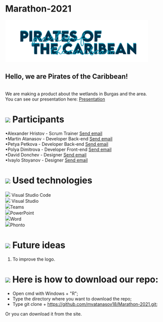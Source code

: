 # Marathon-2021


<img src= "logo/logoReadme.png" width="455">

 

## Hello, we are Pirates of the Caribbean!
 <br>
We are making a product about the wetlands in Burgas and the area. <br>
You can see our presentation here:
<a href="presentation and documentation/Presentation.pptx" >Presentation</a>

 

# <img src = "https://emojipedia-us.s3.dualstack.us-west-1.amazonaws.com/thumbs/120/whatsapp/273/water-wave_1f30a.png" width = "30"> Participants

 

•Alexander Hristov - Scrum Trainer <a href="mailto:aihristov18@codingburgas.bg">Send email</a> <br>
•Martin Atanasov - Developer Back-end <a href="mailto:mvatanasov18@codingburgas.bg">Send email</a> <br>
•Petya Petkova - Developer Back-end  <a href="mailto:PIPetkova19@codingburgas.bg">Send email</a> <br>
•Polya Dimitrova - Developer Front-end <a href="mailto:pddimitrova19@codingburgas.bg">Send email</a> <br>
•David Donchev - Designer <a href="mailto:dndonchev20@codingburgas.bg">Send email</a> <br>
•Ivaylo Stoyanov - Designer <a href="mailto:ipstoyanov20@codingburgas.bg">Send email</a> <br> 

 

# <img src = "https://emojipedia-us.s3.dualstack.us-west-1.amazonaws.com/thumbs/120/whatsapp/273/water-wave_1f30a.png" width = "30"> Used technologies

 

<img src = "https://upload.wikimedia.org/wikipedia/commons/thumb/9/9a/Visual_Studio_Code_1.35_icon.svg/1024px-Visual_Studio_Code_1.35_icon.svg.png" width = "20"> Visual Studio Code <br>
<img src = "https://upload.wikimedia.org/wikipedia/commons/thumb/c/cd/Visual_Studio_2017_Logo.svg/1200px-Visual_Studio_2017_Logo.svg.png"  width = "20"> Visual Studio  <br>
<img src = "https://heliocentrix.co.uk/wp-content/uploads/2020/04/microsoft-teams-logo-png_480-480.png" width = "20">Teams <br>
<img src = "https://brandslogos.com/wp-content/uploads/thumbs/microsoft-powerpoint-2013-logo-vector.svg" width ="20">PowerPoint <br> 
<img src = "https://download.logo.wine/logo/Microsoft_Word/Microsoft_Word-Logo.wine.png" width= "30">Word <br>
<img src = "https://apps-for-pc.com/wp-content/uploads/2020/02/Phonto-For-PC.png" width= "20">Phonto <br>

 

# <img src = "https://emojipedia-us.s3.dualstack.us-west-1.amazonaws.com/thumbs/120/whatsapp/273/water-wave_1f30a.png" width = "30"> Future ideas

 

1. To improve the logo. <br>

 

# <img src = "https://emojipedia-us.s3.dualstack.us-west-1.amazonaws.com/thumbs/120/whatsapp/273/water-wave_1f30a.png" width = "30"> Here is how to download our repo:

 

 - Open cmd with Windows + "R"; <br>
 - Type the directory where you want to download the repo; <br>
 - Type git clone + https://github.com/mvatanasov18/Marathon-2021.git; <br>
 
Or you can download it from the site.